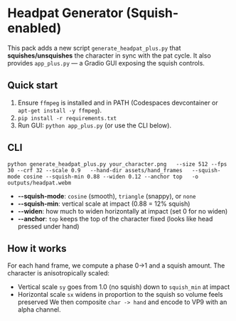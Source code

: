 
# Headpat Generator (Squish-enabled)

This pack adds a new script `generate_headpat_plus.py` that **squishes/unsquishes** the character in sync with the pat cycle.
It also provides `app_plus.py` — a Gradio GUI exposing the squish controls.

## Quick start
1) Ensure `ffmpeg` is installed and in PATH (Codespaces devcontainer or `apt-get install -y ffmpeg`).
2) `pip install -r requirements.txt`
3) Run GUI: `python app_plus.py` (or use the CLI below).

## CLI
```
python generate_headpat_plus.py your_character.png   --size 512 --fps 30 --crf 32 --scale 0.9   --hand-dir assets/hand_frames   --squish-mode cosine --squish-min 0.88 --widen 0.12 --anchor top   -o outputs/headpat.webm
```
- **--squish-mode**: `cosine` (smooth), `triangle` (snappy), or `none`
- **--squish-min**: vertical scale at impact (0.88 = 12% squish)
- **--widen**: how much to widen horizontally at impact (set 0 for no widen)
- **--anchor**: `top` keeps the top of the character fixed (looks like head pressed under hand)

## How it works
For each hand frame, we compute a phase 0→1 and a squish amount. The character is anisotropically scaled:
- Vertical scale `sy` goes from 1.0 (no squish) down to `squish_min` at impact
- Horizontal scale `sx` widens in proportion to the squish so volume feels preserved
We then composite `char -> hand` and encode to VP9 with an alpha channel.

